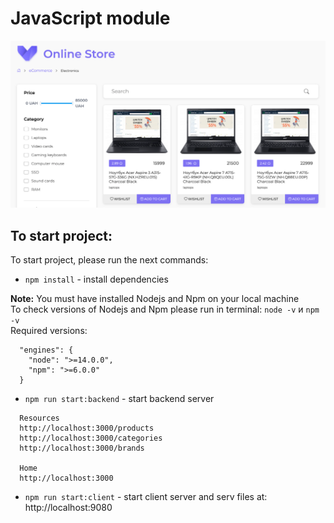 # JavaScript module

![preview.png](preview.png)

## To start project:

To start project, please run the next commands:

* `npm install` - install dependencies

**Note:** You must have installed Nodejs and Npm on your local machine  
To check versions of Nodejs and Npm please run in terminal: `node -v` и `npm -v`  
Required versions:
```
  "engines": {
    "node": ">=14.0.0",
    "npm": ">=6.0.0"
  }
```

* `npm run start:backend` - start backend server

```
  Resources
  http://localhost:3000/products
  http://localhost:3000/categories
  http://localhost:3000/brands

  Home
  http://localhost:3000

```

* `npm run start:client` - start client server and serv files at: http://localhost:9080

